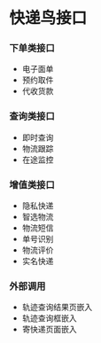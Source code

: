 # 快递鸟接口

### 下单类接口
- 电子面单
- 预约取件
- 代收货款

### 查询类接口
- 即时查询
- 物流跟踪
- 在途监控

### 增值类接口
- 隐私快递
- 智选物流
- 物流短信
- 单号识别
- 物流评价
- 实名快递

### 外部调用
- 轨迹查询结果页嵌入
- 轨迹查询框嵌入
- 寄快递页面嵌入